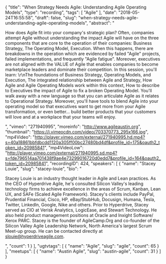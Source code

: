 {
  "title": "When Strategy Needs Agile: Understanding Agile Operating Models",
  "type": "recording",
  "tags": [
    "Agile"
  ],
  "date": "2018-05-24T16:55:58",
  "draft": false,
  "slug": "when-strategy-needs-agile-understanding-agile-operating-models",
  "abstract": "<p>How does Agile fit into your company's strategic plan? Often, companies attempt Agile without understanding the impact Agile will have on the three components that are core to the operation of their companies: Business Strategy, The Operating Model, Execution. When this happens, there are breakdowns in the operation which are evidenced by failed \"Agile\" projects, failed implementations, and frequently \"Agile fatigue\". Moreover, executives are not aligned with the VALUE of Agile that enables companies to become marketplace leaders and dominate their competition. In this session, you'll learn: \r\nThe foundations of Business Strategy, Operating Models, and Execution, The integrated relationship between Agile and Strategy, How Agile and Agile Operating Models work within this context, How to describe to Executives the impact of Agile to fix a broken Operating Model. You'll walk away with a new language so that you can articulate Agile as it relates to Operational Strategy. Moreover, you'll have tools to blend Agile into your operating model so that executives want to get more from your Agile transformation, or even better... build better products that your customers will love and at a workplace that your teams will enjoy.</p>",
  "vimeo": "271940995",
  "moreinfo": "http://www.agileaustin.org",
  "thumbnail": "https://i.vimeocdn.com/video/703370773_295x166.jpg",
  "mp4Video": "http://player.vimeo.com/external/271940995.hd.mp4?s=40a18861bbfdbcdd1120a305ff00bc27480bd4df&profile_id=175&oauth2_token_id=20985841",
  "mp4VideoLow": "http://player.vimeo.com/external/271940995.sd.mp4?s=fde796514aa701438f9ae4e73299016720d0edd7&profile_id=164&oauth2_token_id=20985841",
  "recordingID": 424,
  "speakers": [
    {
      "name": "Stacey Louie",
      "slug": "stacey-louie",
      "bio": "<p>Stacey Louie is an industry thought leader in Agile and Lean practices. As the CEO of Hyperdrive Agile, he's consulted Silicon Valley's leading technology firms to achieve excellence in the areas of Scrum, Kanban, Lean UX, and SAFe (Scaled Agile Framework). Stacey's clients include PayPal, Prudential Financial, Cisco, HP, eBay/StubHub, Docusign, Humana, Tesla, Twitter, LinkedIn, Google, Nike and others. Prior to Hyperdrive, Stacey served as CIO at Verisk Analytics, LogicEase, and Stewart Technology. He also held product management positions at Oracle and Inxight Software/ Xerox PARC. Stacey is the founder of AgileCamp.Org and co-founder of the Silicon Valley Agile Leadership Network, North America's largest Scrum Meet-up group. He can be contacted directly at slouie@hyperdriveagile.com.</p>",
      "count": 1
    }
  ],
  "ugtvtags": [
    {
      "name": "Agile",
      "slug": "agile",
      "count": 65
    }
  ],
  "meetups": [
    {
      "name": "Austin Agile",
      "slug": "austin-agile",
      "count": 31
    }
  ]
}